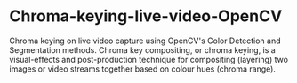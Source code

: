 # Chroma-keying-live-video-OpenCV
Chroma keying on live video capture using OpenCV's Color Detection and Segmentation methods. Chroma key compositing, or chroma keying, is a visual-effects and post-production technique for compositing (layering) two images or video streams together based on colour hues (chroma range).
